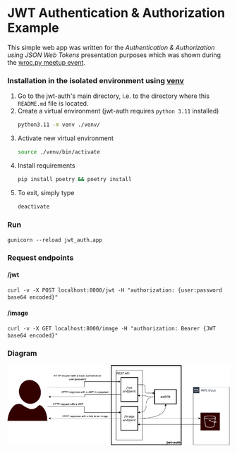 # JWT Authentication & Authorization Example

This simple web app was written for the _Authentication & Authorization using JSON Web Tokens_ 
presentation purposes which was shown during the 
[wroc.py meetup event](https://www.meetup.com/wrocpy/events/288952995/).

### Installation in the isolated environment using [venv](https://docs.python.org/3/library/venv.html)
1. Go to the jwt-auth's main directory, i.e. to the directory where this `README.md` file is located.
1. Create a virtual environment (jwt-auth requires `python 3.11` installed)
    ```sh
    python3.11 -m venv ./venv/
    ```
1. Activate new virtual environment
    ```sh
    source ./venv/bin/activate
    ```
1. Install requirements
    ```sh
    pip install poetry && poetry install
    ```
1. To exit, simply type
    ```sh
    deactivate
    ```

### Run

```shell
gunicorn --reload jwt_auth.app
```

### Request endpoints

#### /jwt

```shell
curl -v -X POST localhost:8000/jwt -H "authorization: {user:password base64 encoded}"
```

#### /image
```shell
curl -v -X GET localhost:8000/image -H "authorization: Bearer {JWT base64 encoded}"
```


### Diagram
![diagram](jwt-auth-example.drawio.png)
